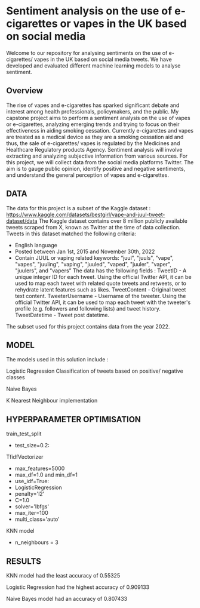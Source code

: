 # Sentiment analysis on the use of e-cigarettes or vapes in the UK based on social media 

Welcome to our repository for analysing sentiments on the use of e-cigarettes/ vapes in the UK based on social media tweets. 
We have developed and evaluated different machine learning models to analyse sentiment.

## Overview 
The rise of vapes and e-cigarettes has sparked significant debate and interest among health professionals, policymakers, and the public. My capstone project aims to perform a sentiment analysis on the use of vapes or e-cigarettes, analyzing emerging trends and trying to focus on their effectiveness in aiding smoking cessation. 
Currently e-cigarettes and vapes are treated as a medical device as they are a smoking cessation aid and thus, the sale of e-cigarettes/ vapes is regulated by the Medicines and Healthcare Regulatory products Agency. Sentiment analysis will involve extracting and analyzing subjective information from various sources. For this project, we will collect data from the social media platforms Twitter. The aim is to gauge public opinion, identify positive and negative sentiments, and understand the general perception of vapes and e-cigarettes.

## DATA
The data for this project is a subset of the Kaggle dataset : https://www.kaggle.com/datasets/bestgirl/vape-and-juul-tweet-dataset/data 
The Kaggle dataset contains over 8 million publicly available tweets scraped from X, known as Twitter at the time of data collection. Tweets in this dataset matched the following criteria:
- English language
- Posted between Jan 1st, 2015 and November 30th, 2022
- Contain JUUL or vaping related keywords: “juul", "juuls", "vape", "vapes", "juuling", "vaping", "juuled", "vaped", "juuler", "vaper", "juulers", and "vapers”
The data has the following fields : 
TweetID	- A unique integer ID for each tweet. Using the official Twitter API, it can be used to map each tweet with related quote tweets and retweets, or to rehydrate latent features such as likes.
TweetContent - Original tweet text content.
TweeterUsername	- Username of the tweeter. Using the official Twitter API, it can be used to map each tweet with the tweeter's profile (e.g. followers and following lists) and tweet history.
TweetDatetime - Tweet post datetime.

The subset used for this project contains data from the year 2022.

## MODEL 
The models used in this solution include : 

Logistic Regression Classification of tweets based on positive/ negative classes

Naive Bayes 

K Nearest Neighbour implementation


## HYPERPARAMETER OPTIMISATION

train_test_split 
- test_size=0.2:

TfidfVectorizer 
- max_features=5000
- max_df=1.0 and min_df=1 
- use_idf=True: 
- LogisticRegression 
- penalty='l2'
- C=1.0
- solver='lbfgs'
- max_iter=100
- multi_class='auto'

KNN model 
- n_neighbours = 3 

## RESULTS

KNN model had the least accuracy of 0.55325

Logistic Regression had the highest accuracy of 0.909133

Naive Bayes model had an accuracy of 0.807433
